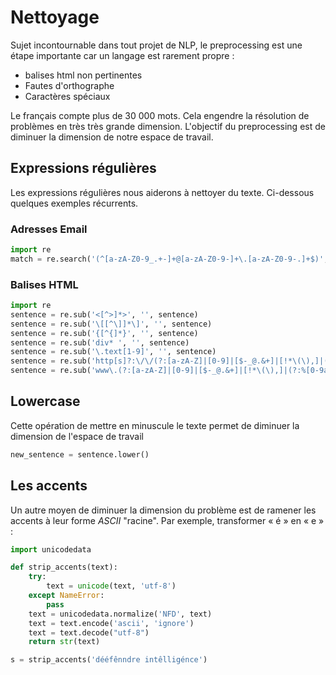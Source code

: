 # Nettoyage

Sujet incontournable dans tout projet de NLP, le preprocessing est une étape importante car un langage est rarement propre : 

- balises html non pertinentes
- Fautes d'orthographe
- Caractères spéciaux 

 Le français compte plus de 30 000 mots. Cela engendre la résolution de problèmes en très très grande dimension. L'objectif du preprocessing est de diminuer la dimension de notre espace de travail.

## Expressions régulières

Les expressions régulières nous aiderons à nettoyer du texte. Ci-dessous quelques exemples récurrents.

### Adresses Email
```python
import re
match = re.search('(^[a-zA-Z0-9_.+-]+@[a-zA-Z0-9-]+\.[a-zA-Z0-9-.]+$)', word)
```

### Balises HTML
```python
import re
sentence = re.sub('<[^>]*>', '', sentence)
sentence = re.sub('\[[^\]]*\]', '', sentence)
sentence = re.sub('{[^{]*}', '', sentence)
sentence = re.sub('div* ', '', sentence)
sentence = re.sub('\.text[1-9]', '', sentence)
sentence = re.sub('http[s]?:\/\/(?:[a-zA-Z]|[0-9]|[$-_@.&+]|[!*\(\),]|(?:%[0-9a-fA-F][0-9a-fA-F]))+', '', sentence)
sentence = re.sub('www\.(?:[a-zA-Z]|[0-9]|[$-_@.&+]|[!*\(\),]|(?:%[0-9a-fA-F][0-9a-fA-F]))+', '', sentence)
```

## Lowercase

Cette opération de mettre en minuscule le texte permet de diminuer la dimension de l'espace de travail

```python
new_sentence = sentence.lower()
```

## Les accents

Un autre moyen de diminuer la dimension du problème est de ramener les accents à leur forme *ASCII* "racine". Par exemple, transformer « é » en « e » : 

```python
import unicodedata

def strip_accents(text):
    try:
        text = unicode(text, 'utf-8')
    except NameError: 
        pass
    text = unicodedata.normalize('NFD', text)
    text = text.encode('ascii', 'ignore')
    text = text.decode("utf-8")
    return str(text)

s = strip_accents('dééfênndre intêlligénce')
```
